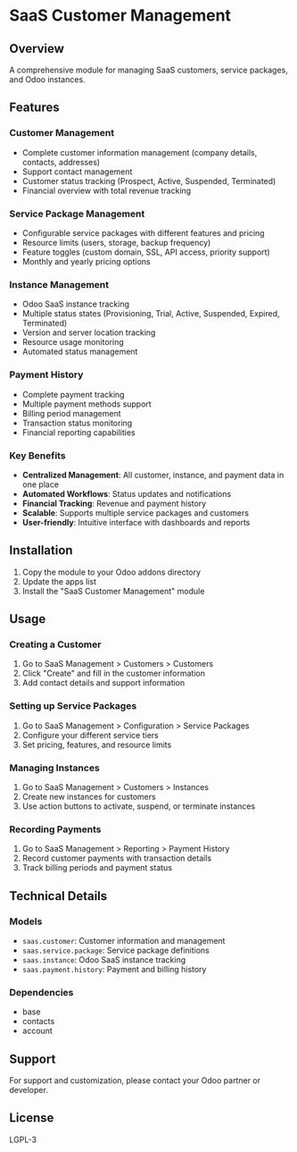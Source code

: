 # SaaS Customer Management

## Overview

A comprehensive module for managing SaaS customers, service packages, and Odoo instances.

## Features

### Customer Management

- Complete customer information management (company details, contacts, addresses)
- Support contact management
- Customer status tracking (Prospect, Active, Suspended, Terminated)
- Financial overview with total revenue tracking

### Service Package Management

- Configurable service packages with different features and pricing
- Resource limits (users, storage, backup frequency)
- Feature toggles (custom domain, SSL, API access, priority support)
- Monthly and yearly pricing options

### Instance Management

- Odoo SaaS instance tracking
- Multiple status states (Provisioning, Trial, Active, Suspended, Expired, Terminated)
- Version and server location tracking
- Resource usage monitoring
- Automated status management

### Payment History

- Complete payment tracking
- Multiple payment methods support
- Billing period management
- Transaction status monitoring
- Financial reporting capabilities

### Key Benefits

- **Centralized Management**: All customer, instance, and payment data in one place
- **Automated Workflows**: Status updates and notifications
- **Financial Tracking**: Revenue and payment history
- **Scalable**: Supports multiple service packages and customers
- **User-friendly**: Intuitive interface with dashboards and reports

## Installation

1. Copy the module to your Odoo addons directory
2. Update the apps list
3. Install the "SaaS Customer Management" module

## Usage

### Creating a Customer

1. Go to SaaS Management > Customers > Customers
2. Click "Create" and fill in the customer information
3. Add contact details and support information

### Setting up Service Packages

1. Go to SaaS Management > Configuration > Service Packages
2. Configure your different service tiers
3. Set pricing, features, and resource limits

### Managing Instances

1. Go to SaaS Management > Customers > Instances
2. Create new instances for customers
3. Use action buttons to activate, suspend, or terminate instances

### Recording Payments

1. Go to SaaS Management > Reporting > Payment History
2. Record customer payments with transaction details
3. Track billing periods and payment status

## Technical Details

### Models

- `saas.customer`: Customer information and management
- `saas.service.package`: Service package definitions
- `saas.instance`: Odoo SaaS instance tracking
- `saas.payment.history`: Payment and billing history

### Dependencies

- base
- contacts
- account

## Support

For support and customization, please contact your Odoo partner or developer.

## License

LGPL-3
